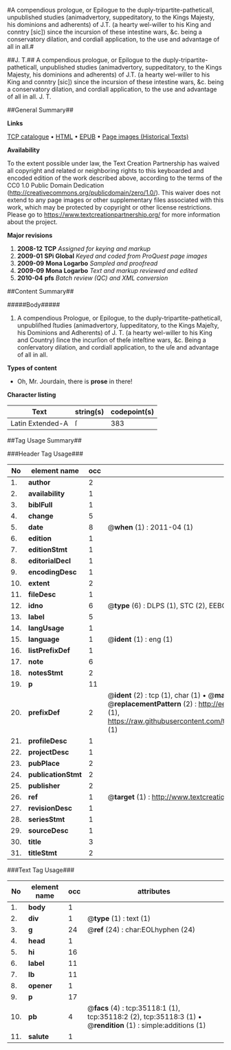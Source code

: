 #A compendious prologue, or Epilogue to the duply-tripartite-patheticall, unpublished studies (animadvertory, suppeditatory, to the Kings Majesty, his dominions and adherents) of J.T. (a hearty wel-willer to his King and conntry [sic]) since the incursion of these intestine wars, &c. being a conservatory dilation, and cordiall application, to the use and advantage of all in all.#

##J. T.##
A compendious prologue, or Epilogue to the duply-tripartite-patheticall, unpublished studies (animadvertory, suppeditatory, to the Kings Majesty, his dominions and adherents) of J.T. (a hearty wel-willer to his King and conntry [sic]) since the incursion of these intestine wars, &c. being a conservatory dilation, and cordiall application, to the use and advantage of all in all.
J. T.

##General Summary##

**Links**

[TCP catalogue](http://www.ota.ox.ac.uk/tcp/)  • 
[HTML](http://tei.it.ox.ac.uk/tcp/Texts-HTML/free/A62/A62818.html)  • 
[EPUB](http://tei.it.ox.ac.uk/tcp/Texts-EPUB/free/A62/A62818.epub) • 
[Page images (Historical Texts)](https://historicaltexts.jisc.ac.uk/eebo-99830665e)

**Availability**

To the extent possible under law, the Text Creation Partnership has waived all copyright and related or neighboring rights to this keyboarded and encoded edition of the work described above, according to the terms of the CC0 1.0 Public Domain Dedication (http://creativecommons.org/publicdomain/zero/1.0/). This waiver does not extend to any page images or other supplementary files associated with this work, which may be protected by copyright or other license restrictions. Please go to https://www.textcreationpartnership.org/ for more information about the project.

**Major revisions**

1. __2008-12__ __TCP__ *Assigned for keying and markup*
1. __2009-01__ __SPi Global__ *Keyed and coded from ProQuest page images*
1. __2009-09__ __Mona Logarbo__ *Sampled and proofread*
1. __2009-09__ __Mona Logarbo__ *Text and markup reviewed and edited*
1. __2010-04__ __pfs__ *Batch review (QC) and XML conversion*

##Content Summary##

#####Body#####

1. A compendious Prologue, or Epilogue, to the duply-tripartite-patheticall, unpubliſhed ſtudies (animadvertory, ſuppeditatory, to the Kings Majeſty, his Dominions and Adherents) of J. T. (a hearty wel-willer to his King and Country) ſince the incurſion of theſe inteſtine wars, &c. Being a conſervatory dilation, and cordiall application, to the uſe and advantage of all in all.

**Types of content**

  * Oh, Mr. Jourdain, there is **prose** in there!

**Character listing**


|Text|string(s)|codepoint(s)|
|---|---|---|
|Latin Extended-A|ſ|383|

##Tag Usage Summary##

###Header Tag Usage###

|No|element name|occ|attributes|
|---|---|---|---|
|1.|__author__|2||
|2.|__availability__|1||
|3.|__biblFull__|1||
|4.|__change__|5||
|5.|__date__|8| @__when__ (1) : 2011-04 (1)|
|6.|__edition__|1||
|7.|__editionStmt__|1||
|8.|__editorialDecl__|1||
|9.|__encodingDesc__|1||
|10.|__extent__|2||
|11.|__fileDesc__|1||
|12.|__idno__|6| @__type__ (6) : DLPS (1), STC (2), EEBO-CITATION (1), PROQUEST (1), VID (1)|
|13.|__label__|5||
|14.|__langUsage__|1||
|15.|__language__|1| @__ident__ (1) : eng (1)|
|16.|__listPrefixDef__|1||
|17.|__note__|6||
|18.|__notesStmt__|2||
|19.|__p__|11||
|20.|__prefixDef__|2| @__ident__ (2) : tcp (1), char (1)  •  @__matchPattern__ (2) : ([0-9\-]+):([0-9IVX]+) (1), (.+) (1)  •  @__replacementPattern__ (2) : http://eebo.chadwyck.com/downloadtiff?vid=$1&page=$2 (1), https://raw.githubusercontent.com/textcreationpartnership/Texts/master/tcpchars.xml#$1 (1)|
|21.|__profileDesc__|1||
|22.|__projectDesc__|1||
|23.|__pubPlace__|2||
|24.|__publicationStmt__|2||
|25.|__publisher__|2||
|26.|__ref__|1| @__target__ (1) : http://www.textcreationpartnership.org/docs/. (1)|
|27.|__revisionDesc__|1||
|28.|__seriesStmt__|1||
|29.|__sourceDesc__|1||
|30.|__title__|3||
|31.|__titleStmt__|2||


###Text Tag Usage###

|No|element name|occ|attributes|
|---|---|---|---|
|1.|__body__|1||
|2.|__div__|1| @__type__ (1) : text (1)|
|3.|__g__|24| @__ref__ (24) : char:EOLhyphen (24)|
|4.|__head__|1||
|5.|__hi__|16||
|6.|__label__|11||
|7.|__lb__|11||
|8.|__opener__|1||
|9.|__p__|17||
|10.|__pb__|4| @__facs__ (4) : tcp:35118:1 (1), tcp:35118:2 (2), tcp:35118:3 (1)  •  @__rendition__ (1) : simple:additions (1)|
|11.|__salute__|1||
